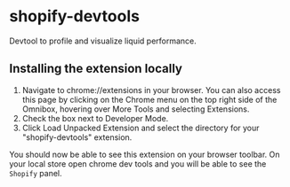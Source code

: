 # shopify-devtools

Devtool to profile and visualize liquid performance.

## Installing the extension locally
1. Navigate to chrome://extensions in your browser. You can also access this page by clicking on the Chrome menu on the top right side of the Omnibox, hovering over More Tools and selecting Extensions.
2. Check the box next to Developer Mode.
3. Click Load Unpacked Extension and select the directory for your "shopify-devtools" extension.

You should now be able to see this extension on your browser toolbar. On your local store open chrome dev tools and you will be able to see the `Shopify` panel.
